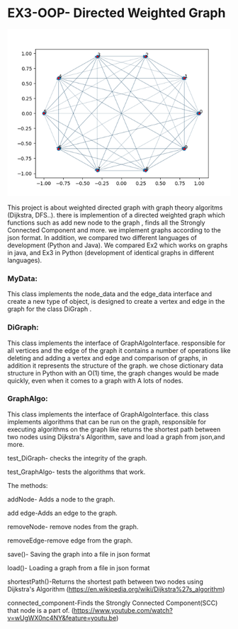 
# EX3-OOP- Directed Weighted Graph

![image](https://github.com/guyShimoni/Directed-Weighted-Graph-ex3-oop/blob/main/doc/G_10_80_1.png)

This project is about weighted directed graph with graph theory algoritms (Dijkstra, DFS..).
there is implemention of a directed weighted graph which functions such as add new node to the graph , finds all the Strongly Connected Component and more.
we implement graphs according to the json format.
In addition, we compared two different languages of development (Python and Java).
We compared Ex2 which works on graphs in java, and Ex3 in Python (development of identical graphs in different languages).

### MyData: 
This class implements the node_data and the edge_data interface and create a new type of object,
is designed to create a vertex and edge in the graph for the class DiGraph .

### DiGraph:
This class implements the interface of GraphAlgoInterface. responsible for all vertices and the edge of the graph it contains a number of operations like deleting and adding a vertex and edge and comparison of graphs, in addition it represents the structure of the graph. we chose dictionary data structure in Python with an O(1) time, the graph changes would be made quickly, even when it comes to a graph with A lots of nodes.

### GraphAlgo:
This class implements the interface of GraphAlgoInterface.
this class implements algorithms that can be run on the graph, responsible for executing algorithms on the graph like returns the shortest path between two nodes using Dijkstra's Algorithm, save and load a graph from json,and more.

test_DiGraph- checks the integrity of the graph.

test_GraphAlgo- tests the algorithms that work.

The methods:

addNode- Adds a node to the graph.

add edge-Adds an edge to the graph.

removeNode- remove nodes from the graph.

removeEdge-remove edge from the graph.

save()- Saving the graph into a file in json format

load()- Loading a graph from a file in json format

shortestPath()-Returns the shortest path between two nodes using Dijkstra's Algorithm
(https://en.wikipedia.org/wiki/Dijkstra%27s_algorithm)

connected_component-Finds the Strongly Connected Component(SCC) that node is a part of.
(https://www.youtube.com/watch?v=wUgWX0nc4NY&feature=youtu.be) 


